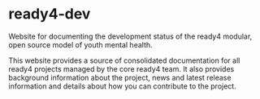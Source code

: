 # ready4-dev
Website for documenting the development status of the ready4 modular, open source model of youth mental health.

This website provides a source of consolidated documentation for all ready4 projects managed by the core ready4 team. It also provides background information about the project, news and latest release information and details about how you can contribute to the project.

